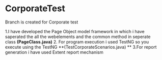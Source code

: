 # CorporateTest
Branch is created for Corporate test 

1.I have developed the Page Object model framework in which i have saperated the all the webelements and the common method in seperate class **(PageClass.java)**
2. For program execution i used TestNG so you execute using the TestNG  **(TestCorporateScenarios.java)
**
3.For report generation i have used Extent report mechanism 

